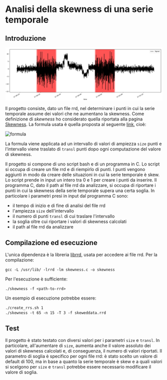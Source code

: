# Analisi della skewness di una serie temporale

## Introduzione

![skewness example graph](./images/example.png)

Il progetto consiste, dato un file rrd, nel determinare i punti in cui la serie temporale assume dei valori che ne aumentano la skewness. Come definizione di _skewness_ ho considerato quella riportata alla pagina [Skewness](https://en.wikipedia.org/wiki/Skewness). La formula usata è quella proposta al seguente [link](https://en.wikipedia.org/wiki/Skewness#Sample_skewness), cioè:

![formula](./images/formula.svg)

La formula viene applicata ad un intervallo di valori di ampiezza `size` punti e l'intervallo viene traslato di `transl` punti dopo ogni computazione del valore di skewness.

Il progetto si compone di uno script bash e di un programma in C. Lo script si occupa di creare un file rrd e di riempirlo di punti. I punti vengono aggiunti in modo da creare delle situazioni in cui la serie temporale è skew. Lo script prende in input un intero tra 0 e 1 per creare i punti da inserire. Il programma C, dato il path al file rrd da analizzare, si occupa di riportare i punti in cui la skewness della serie temporale supera una certa soglia. In particolare i parametri presi in input dal programma C sono:
- il tempo di inizio e di fine di analisi del file rrd
- l'ampiezza `size` dell'intervallo
- il numero di punti `transl` di cui traslare l'intervallo
- la soglia oltre cui riportare i valori di skewness calcolati
- il path al file rrd da analizzare

## Compilazione ed esecuzione

L'unica dipendenza è la libreria [librrd](https://github.com/oetiker/rrdtool-1.x), usata per accedere ai file rrd. Per la compilazione:
```
gcc -L /usr/lib/ -lrrd -lm skewness.c -o skewness
```
Per l'esecuzione è sufficiente:
```
./skewness -f <path-to-rrd>
```
Un esempio di esecuzione potrebbe essere:
```
./create_rrs.sh 1
./skewness -t 65 -n 15 -T 3 -f skeweddata.rrd
```

## Test

Il progetto è stato testato con diversi valori per i parametri `size` e `transl`. In particolare, all'aumentare di `size`, aumenta anche il valore assoluto dei valori di skewness calcolati e, di conseguenza, il numero di valori riportati. Il parametro di soglia è specifico per ogni file rrd: è stato scelto un valore di default di 100, ma in base a quanto la serie temporale è skew e a quali valori si scelgono per `size` e `transl` potrebbe essere necessario modificare il valore di soglia.

